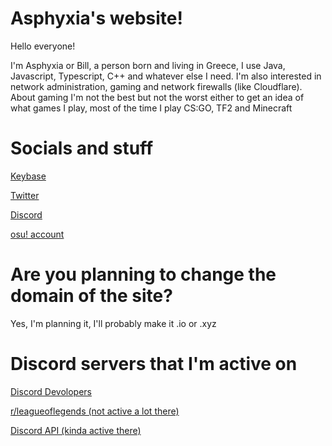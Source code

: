# Asphyxia's website!




Hello everyone!

I'm Asphyxia or Bill, a person born and living in Greece, I use Java, Javascript, Typescript, C++ and whatever else I need. I'm also interested in network administration, gaming and network firewalls (like Cloudflare). About gaming I'm not the best but not the worst either to get an idea of what games I play, most of the time I play CS:GO, TF2 and Minecraft


 
# Socials and stuff

[Keybase](https://keybase.io/swavler)

[Twitter](https://twitter.com/catandth1ef)


[Discord](https://discord.com/users/699186744532402267)


[osu! account](https://osu.ppy.sh/users/17018413)


# Are you planning to change the domain of the site?

Yes, I'm planning it, I'll probably make it .io or .xyz



# Discord servers that I'm active on


[Discord Devolopers](https://discord.gg/discord-developers)

[r/leagueoflegends (not active a lot there)](https://discord.gg/lol)

[Discord API (kinda active there)](https://discord.gg/discord-api)
